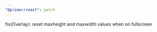 ```yaml
---
"@primer/react": patch
---
```


fix(Overlay): reset maxheight and maxwidth values when on fullscreen
